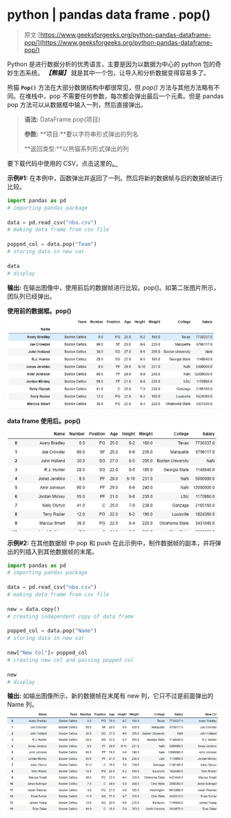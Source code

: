 # python | pandas data frame . pop()

> 原文:[https://www.geeksforgeeks.org/python-pandas-dataframe-pop/](https://www.geeksforgeeks.org/python-pandas-dataframe-pop/)

Python 是进行数据分析的优秀语言，主要是因为以数据为中心的 python 包的奇妙生态系统。 ***【熊猫】*** 就是其中一个包，让导入和分析数据变得容易多了。

熊猫 **`Pop()`** 方法在大部分数据结构中都很常见，但 *pop()* 方法与其他方法略有不同。在堆栈中，pop 不需要任何参数，每次都会弹出最后一个元素。但是 pandas pop 方法可以从数据框中输入一列，然后直接弹出。

> **语法:** DataFrame.pop(项目)
> 
> **参数:**
> **项目:**要以字符串形式弹出的列名
> 
> **返回类型:**以熊猫系列形式弹出的列

要下载代码中使用的 CSV，点击这里的[。](https://media.geeksforgeeks.org/wp-content/uploads/nba.csv)

**示例#1:**
在本例中，函数弹出并返回了一列。然后将新的数据帧与旧的数据帧进行比较。

```py
import pandas as pd
# importing pandas package

data = pd.read_csv("nba.csv")
# making data frame from csv file

popped_col = data.pop("Team")
# storing data in new var

data
# display
```

**输出:**
在输出图像中，使用前后的数据帧进行比较。pop()。如第二张图片所示，团队列已经弹出。

**使用前的数据框。pop()**
![](img/10c211a6159b4178e416addb9665b28e.png)

**data frame 使用后。pop()**
![](img/6ebb0df12befccfa3ba0155d43cd2151.png)

**示例#2:** 在其他数据帧
中 pop 和 push 在此示例中，制作数据帧的副本，并将弹出的列插入到其他数据帧的末尾。

```py
import pandas as pd
# importing pandas package

data = pd.read_csv("nba.csv")
# making data frame from csv file

new = data.copy()
# creating independent copy of data frame

popped_col = data.pop("Name")
# storing data in new var

new["New Col"]= popped_col
# creating new col and passing popped col

new
# display
```

**输出:**
如输出图像所示，新的数据帧在末尾有 new 列，它只不过是前面弹出的 Name 列。
![](img/f3b292ba52a3c99aeda5f8ee09999270.png)